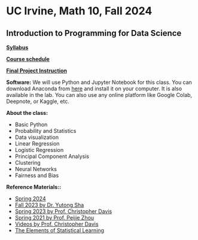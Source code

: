 # UC Irvine, Math 10, Fall 2024

## Introduction to Programming for Data Science

**[Syllabus](syllabus.md)**

**[Course schedule](https://docs.google.com/spreadsheets/d/1qisZKNtfWme9p2f9QNdDID3yjF27wzZnT2bDH_-F0os/edit?usp=sharing)**

**[Final Project Instruction](final_project_instruction.md)**

**Software:** We will use Python and Jupyter Notebook for this class. You can download Anaconda from [here](https://www.anaconda.com/products/individual) and install it on your computer. It is also available in the lab. You can also use any online platform like Google Colab, Deepnote, or Kaggle, etc. 

**About the class:**
* Basic Python
* Probability and Statistics
* Data visualization
* Linear Regression
* Logistic Regression
* Principal Component Analysis
* Clustering
* Neural Networks
* Fairness and Bias



**Reference Materials::**
- [Spring 2024](https://rayzhangzirui.github.io/math10sp24/intro.html)
- [Fall 2023 by Dr. Yutong Sha](https://yutongo.github.io/UCI_MATH10_F23/intro.html)
- [Spring 2023 by Prof. Christopher Davis](https://christopherdavisuci.github.io/UCI-Math-10-S23/intro.html)
- [Spring 2021 by Prof. Peijie Zhou](https://github.com/cliffzhou92/UCI_MATH_10/)
- [Videos by Prof. Christopher Davis](https://www.youtube.com/channel/UCwm9SiqPX4wvbiVXCC0XLJg)
- [The Elements of Statistical Learning](https://web.stanford.edu/~hastie/ElemStatLearn/)